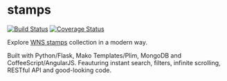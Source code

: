 # stamps

[![Build Status](https://travis-ci.org/banteg/stamps.svg?branch=master)](https://travis-ci.org/banteg/stamps)
[![Coverage Status](https://img.shields.io/coveralls/banteg/stamps.svg)](https://coveralls.io/r/banteg/stamps)

Explore [WNS stamps](http://www.wnsstamps.post/) collection in a modern way.

Built with Python/Flask, Mako Templates/Plim, MongoDB and CoffeeScript/AngularJS.
Feauturing instant search, filters, infinite scrolling, RESTful API and good-looking code.
